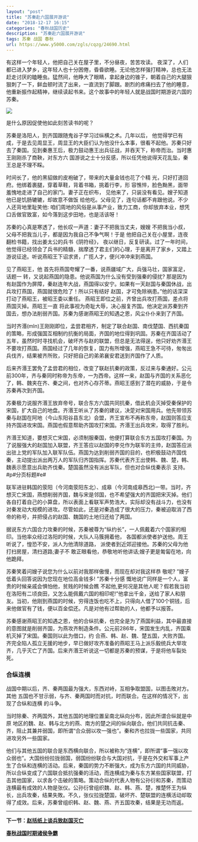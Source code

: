 ```yaml
---
layout: "post"
title: "苏秦赴六国展开游说"
date: "2018-12-17 16:15"
categories: "春秋战国历史"
description: "苏秦赴六国展开游说"
tags: 苏秦 战国 春秋
url: https://www.y5000.com/zgls/cqzg/24690.html
---
```






有这样一个年轻人，他把自己关在屋子里，不分昼夜，苦苦攻读。
夜深了，人们都已进入梦乡，这年轻人也十分困倦，昏昏欲睡。无论他怎样强打精神，总也无法赶走讨厌的瞌睡虫。猛然间，他睁大了眼睛，拿起身边的锥子，朝着自己的大腿狠狠刺了一下，鲜血顿时流了出来，一直流到了脚跟。剧烈的疼痛扫去了他的睡意，他重新振作起精神，继续读起书来。这个故事中的年轻人就是战国时期游说六国的苏秦。

![](https://img.y5000.com/uploads/allimg/170804/8-1FP41A02b10.jpg)

是什么原因促使他如此刻苦读书的呢？

苏秦是洛阳人，到齐国跟随鬼谷子学习过纵横之术。几年以后，
他觉得学已有成，于是去见周显王，周显王的大臣们认为他没什么本事，很看不起他。苏秦只好去了秦国。见到秦惠王后，极力鼓动惠王出兵征战，并吞天下，称帝而治。当时惠王刚刚杀了商鞅，对东方六
国游说之士十分反感，所以任凭他说得天花乱坠，秦王总是不理不睬。

时间长了，他的黑貂做的皮袍破了，带来的大量金钱也花了个精 光，只好打道回府。他绑着裹腿，穿着草鞋，背着书箱，挑着行李，形
容憔悴，脸色黝黑，面带羞愧地走进了自己的家门。妻子正在织布， 见他来了，只装没有看见。嫂子知道他已是饥肠辘辘，却故意不做饭
给他吃。父母见了，连句话都不肯跟他说。不少人还背地里耻笑他:
咱们周地的风俗是从事产业，致力工商，你却放弃本业，想凭口舌做官致富，如今落到这步田地，也是活该呀！

苏秦的心真是寒透了，他长叹一声道：妻子不把我当丈夫，嫂嫂 不把我当小叔，父母不把我当儿子，都是因为我自己不争气啊！于是
他把自己关在小屋里，连夜翻检书籍，找出姜太公的兵书《阴符经》，
夜以继日，反复研读。过了一年时间，他觉得已经领会了兵书的精髓，揣摩透了君主们的心理，于是离开了家乡，又踏上游说征途。听说燕昭王下诏求贤，广揽人才，便兴冲冲来到燕国。

见了燕昭王，他 首先将燕国夸耀了一番，说燕疆域广大，兵强马壮，国家富足，话题一 转，又说起燕国的隐患。他说燕国为什么没有受到强秦的侵扰?
那是因为有赵国作为屏障，秦赵连年大战，燕国得以安宁。如果有一天赵国与秦国休战，出兵攻打燕国，燕国就很危险了！所以只有结好
赵国，才可免除祸患。”他的话深深打动了燕昭王，被昭王委以重任。 燕昭王即位之前，齐曾出兵攻打燕国，差点将燕国灭掉。燕昭王一直
将此事视为奇耻大辱，决心报复齐国。他决定派苏秦到齐国去，想办法削弱齐国。苏秦为感谢燕昭王的知遇之恩，风尘仆仆来到了齐国。

当时齐湣(mln)王刚刚即位，孟尝君相齐，制定了联合赵国、南伐楚国、西抗秦国的策略，形成强国互相制约抗衡的局面，齐国的地位得到巩固。苏秦在齐国活动了五年，虽然时时寻找机会，破坏齐与赵的联盟，但总是无法得逞，他只好劝齐湣王不要攻打燕国。燕国经过了几年的恢复，国力有所增强，燕昭王急不可待，匆匆出兵伐齐，结果被齐所败，只好把自己的弟弟襄安君送到齐国作了人质。

后来齐湣王罢免了孟尝君的相位，改变了联赵抗秦的政策，反过来与秦通好。公元前300年，齐与秦同时称帝为东帝，一为西帝。这样一来，赵国与齐国的关系恶化了，韩、魏夹在齐、秦之间，也对齐心存芥蒂。燕昭王感到了潜在的威胁，于是令苏秦再次到齐国。

苏秦极力说服齐湣王放弃帝号，联合东方六国共同抗秦，借此机会灭掉受秦保护的宋国，扩大自己的地盘。齐湣王听从了苏秦的建议，决萣对宋国用兵。他先带领苏秦与赵国在阿地（今山东阳谷县东北）会盟，齐王宣布不再称东帝，赵国则答应支持齐国进攻宋国。燕国也假意帮助齐国攻打宋国。齐湣王出兵攻宋，取得了胜利。

齐湣王知道，要想灭亡宋国，必须制服秦国，他便打算联合东方五国攻打秦国。为了说服强大的赵国加入联盟，齐王答应以赵国的李兑作为联军的主帅，赵国答应派出驻上党的军队加入联军队伍。燕国为达到削弱齐国的目的，也积极鼓动齐国伐秦，主动提出派出两万人的军队归齐国指挥。苏秦代表齐王出使韩、魏、楚，韩、魏表示愿意出兵助齐伐秦。楚国虽然没有派出军队，但也对合纵伐秦表示
支持。#p#分页标题#e#

联军进驻韩国的荥阳（今河南荥阳东北）、成皋（今河南成皋西北)一带。当时，齐想灭亡宋国，燕想削弱齐国，魏与宋是邻国，也不希望强大的齐国把宋灭掉。他们各自打着自己的小算盘，所以表面上看联军声势浩大，实际却没有战斗力，也没有对秦发动大规模的进攻。尽管如此，还是对秦造成了很大的压力，秦被迫取消了西帝的称号，并把侵占的赵国、魏国的土地归还给了两国。

据说东方六国合力攻秦的时候，苏秦被尊为“纵约长”，一人佩戴着六个国家的相印。当他率众经过洛阳的时候，大队人马簇拥着他，
各国都派使者护送他。周王听说了，惶恐不安，派人为他清除道路， 派使者到近郊迎接他。苏秦的父母为他打扫房屋，清扫道路;妻子不
敢正眼看他，恭敬地听他讲话;嫂子更是匍匐在地，向他跪拜。

苏秦笑着问嫂子说您为什么以前对我那样傲慢，而现在却对我这样恭 敬呢? ”嫂子低着头回答说因为您现在地位高金钱多! ”苏秦十分感
慨地说广同样是一个人，富贵的时候亲戚会惧怕他，贫贱的时候会瞧
不起他,更何况是其他人呢？假若我当初在洛阳有二顷良田，又怎么能佩戴六国的相印呢!”他拿出千金，送给了家人和朋友。当初，他刚到燕国的时候，穷得连饭也吃不上，只得向人借了100个铜钱，后来他做官有了钱，便以百金偿还。凡是对他有过帮助的人，他都予以报答。

苏秦感谢燕昭王的知遇之恩，他的合纵抗秦，也完全是为了燕国利益，其中最直接的意图就是削弱齐国，为燕攻齐制造条件。公元前286年，宋国发生内乱，齐国乘机灭掉了宋国。秦国则以此为借口，约
合燕、韩、赵、魏、楚五国，大败齐国。齐完全陷人孤立无援的地步，早已做好攻齐准备的燕昭王马上派乐毅统兵大举攻齐，几乎灭亡了齐国。后来齐湣王听说这一切都是苏秦的预谋，于是将他车裂处死。

###  合纵连横

战国中期以后，齐、秦两国最为强大，东西对峙，互相争取盟国，以图击敗对方。其他
五国也不甘示弱，与齐、秦两国时而对抗，时而联合。在这样的情况下，出现了合纵和连横 的斗争。

当时除秦、齐两国外，其他五国的地理位置呈南北纵向分布，因此所谓合纵就是中原
地区的魏、赵、韩与北方的燕、南方的楚之间的纵向联合。他们共同抗击秦、齐，阻止其兼并弱国，即所谓“合众弱以攻一强也”。秦和齐也拉拢一些国家，共同进攻另外一些国家。

他们与其他五国的联合是东西横向联合，所以被称为“连横”，即所谓“事一强以攻众弱也”。大国纷纷拉拢弱国，弱国纷纷联合与大国对抗，于是在外交和军事上产生了合纵和连横的活动。后来，秦国的势力不断强大，成为东方六国的共同威胁，所以合纵变成了六国联合抵抗强秦的活动，而连横成为秦与东方某些国家联盟，打击其他国家，以求各个击破的策略。策动合纵的代表人物有公孙衍和苏秦，而策动连横最有成效的人物是张仪。公孙衍曾组织魏、赵、韩、燕、楚，推楚怀王为纵长，出兵攻秦，结果失敗。不久，张仪拉拢楚国，破坏齐、楚联盟的连横活动却取得了成效。后来，苏秦曾组织韩、赵、魏、燕、齐五国攻秦，结果是无功而返。

* * *

**下一节：[赵括纸上谈兵致赵国灭亡](https://www.y5000.com/zgls/cqzg/24692.html)**

[**春秋战国时期诸侯争霸**](https://www.y5000.com/zgls/mq/24922.html)

